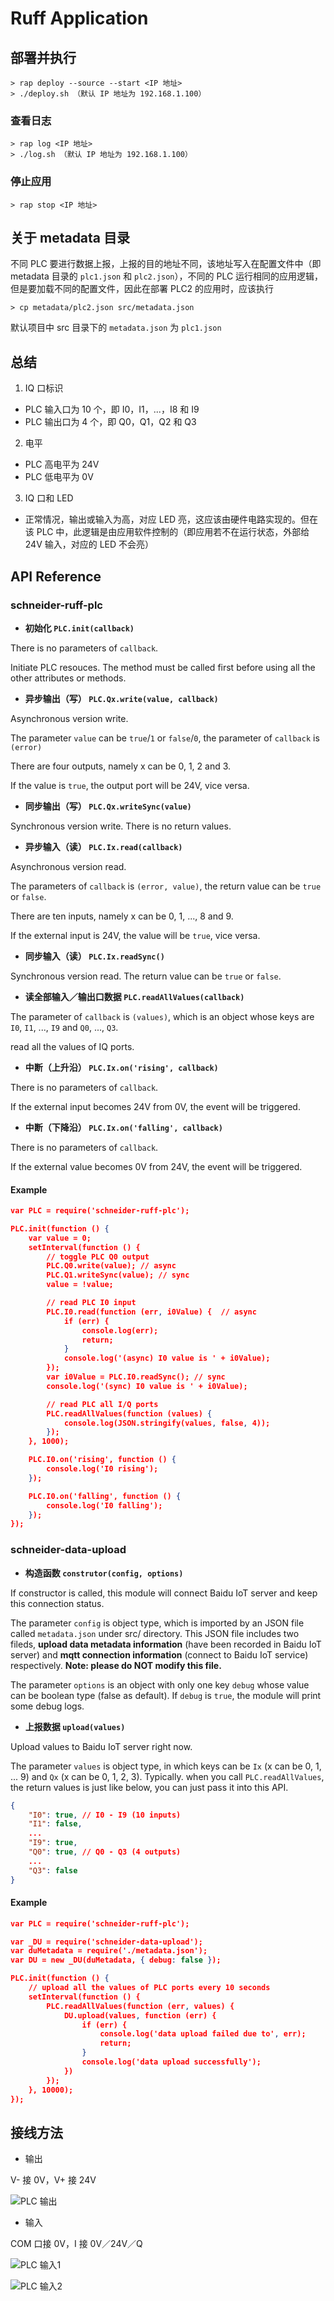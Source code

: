 # Ruff Application

## 部署并执行

```shell
> rap deploy --source --start <IP 地址>
> ./deploy.sh （默认 IP 地址为 192.168.1.100）
```

### 查看日志

```shell
> rap log <IP 地址>
> ./log.sh （默认 IP 地址为 192.168.1.100）
```

### 停止应用

```shell
> rap stop <IP 地址>
```

## 关于 metadata 目录

不同 PLC 要进行数据上报，上报的目的地址不同，该地址写入在配置文件中（即 metadata 目录的 `plc1.json` 和 `plc2.json`），不同的 PLC 运行相同的应用逻辑，但是要加载不同的配置文件，因此在部署 PLC2 的应用时，应该执行

```shell
> cp metadata/plc2.json src/metadata.json
```

默认项目中 src 目录下的 `metadata.json` 为 `plc1.json`

## 总结

1. IQ 口标识
 - PLC 输入口为 10 个，即 I0，I1，...，I8 和 I9
 - PLC 输出口为 4 个，即 Q0，Q1，Q2 和 Q3
2. 电平
 - PLC 高电平为 24V
 - PLC 低电平为 0V
3. IQ 口和 LED
 - 正常情况，输出或输入为高，对应 LED 亮，这应该由硬件电路实现的。但在该 PLC 中，此逻辑是由应用软件控制的（即应用若不在运行状态，外部给 24V 输入，对应的 LED 不会亮）

## API Reference 

### schneider-ruff-plc

- **初始化 `PLC.init(callback)`**

There is no parameters of `callback`.

Initiate PLC resouces. The method must be called first before using all the other attributes or methods.

- **异步输出（写） `PLC.Qx.write(value, callback)`**

Asynchronous version write.

The parameter `value` can be `true`/`1` or `false`/`0`, the parameter of `callback` is `(error)`

There are four outputs, namely x can be 0, 1, 2 and 3.

If the value is `true`, the output port will be 24V, vice versa.

- **同步输出（写） `PLC.Qx.writeSync(value)`**

Synchronous version write. There is no return values.

- **异步输入（读） `PLC.Ix.read(callback)`**

Asynchronous version read.

The parameters of `callback` is `(error, value)`, the return value can be `true` or `false`.

There are ten inputs, namely x can be 0, 1, ..., 8 and 9.

If the external input is 24V, the value will be `true`, vice versa.

- **同步输入（读） `PLC.Ix.readSync()`**

Synchronous version read. The return value can be `true` or `false`.

- **读全部输入／输出口数据 `PLC.readAllValues(callback)`**

The parameter of `callback` is `(values)`, which is an object whose keys are `I0`, `I1`, ..., `I9` and `Q0`, ..., `Q3`.

read all the values of IQ ports.

- **中断（上升沿） `PLC.Ix.on('rising', callback)`**

There is no parameters of `callback`.

If the external input becomes 24V from 0V, the event will be triggered.

- **中断（下降沿） `PLC.Ix.on('falling', callback)`**

There is no parameters of `callback`.

If the external value becomes 0V from 24V, the event will be triggered.

#### Example

```json
var PLC = require('schneider-ruff-plc');

PLC.init(function () {
    var value = 0;
    setInterval(function () {
        // toggle PLC Q0 output
        PLC.Q0.write(value); // async
        PLC.Q1.writeSync(value); // sync
        value = !value;

        // read PLC I0 input
        PLC.I0.read(function (err, i0Value) {  // async
            if (err) {
                console.log(err);
                return;
            }
            console.log('(async) I0 value is ' + i0Value);
        });
        var i0Value = PLC.I0.readSync(); // sync
        console.log('(sync) I0 value is ' + i0Value);

        // read PLC all I/Q ports
        PLC.readAllValues(function (values) {
            console.log(JSON.stringify(values, false, 4));
        });
    }, 1000);

    PLC.I0.on('rising', function () {
        console.log('I0 rising');
    });

    PLC.I0.on('falling', function () {
        console.log('I0 falling');
    });
});
```

### schneider-data-upload

- **构造函数 `construtor(config, options)`**

If constructor is called, this module will connect Baidu IoT server and keep this connection status.

The parameter `config` is object type, which is imported by an JSON file called `metadata.json` under src/ directory. This JSON file includes two fileds, **upload data metadata information** (have been recorded in Baidu IoT server) and **mqtt connection information** (connect to Baidu IoT service) respectively. **Note: please do NOT modify this file.**

The parameter `options` is an object with only one key `debug` whose value can be boolean type (false as default). If `debug` is `true`, the module will print some debug logs.

- **上报数据 `upload(values)`**

Upload values to Baidu IoT server right now.

The parameter `values` is object type, in which keys can be `Ix` (x can be 0, 1, ... 9) and `Qx` (x can be 0, 1, 2, 3). Typically. when you call `PLC.readAllValues`, the return values is just like below, you can just pass it into this API.

```json
{
    "I0": true, // I0 - I9 (10 inputs)
    "I1": false,
    ...
    "I9": true,
    "Q0": true, // Q0 - Q3 (4 outputs)
    ...
    "Q3": false
}
```

#### Example

```json
var PLC = require('schneider-ruff-plc');

var _DU = require('schneider-data-upload');
var duMetadata = require('./metadata.json');
var DU = new _DU(duMetadata, { debug: false });

PLC.init(function () {
    // upload all the values of PLC ports every 10 seconds
    setInterval(function () {
        PLC.readAllValues(function (err, values) {
            DU.upload(values, function (err) {
                if (err) {
                    console.log('data upload failed due to', err);
                    return;
                }
                console.log('data upload successfully');
            })
        });
    }, 10000);
});
```

## 接线方法

- 输出

V- 接 0V，V+ 接 24V

![PLC 输出](https://ruffdoc.blob.core.chinacloudapi.cn/pictures/plc_output.png)

- 输入

COM 口接 0V，I 接 0V／24V／Q

![PLC 输入1](https://ruffdoc.blob.core.chinacloudapi.cn/pictures/plc_input1.png)

![PLC 输入2](https://ruffdoc.blob.core.chinacloudapi.cn/pictures/plc_input2.png)
